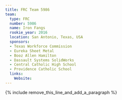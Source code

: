 ```yaml
---
title: FRC Team 5986
team:
  type: FRC
  number: 5986
  name: Iron Fangs
  rookie_year: 2016
  location: San Antonio, Texas, USA
  sponsors:
  - Texas Workforce Commission
  - Eureka Sheet Metal
  - Booz Allen Hamilton
  - Dassault Systems SolidWorks
  - Central Catholic High School
  - Providence Catholic School
  links:
    Website:
---
```


{% include remove_this_line_and_add_a_paragraph %}